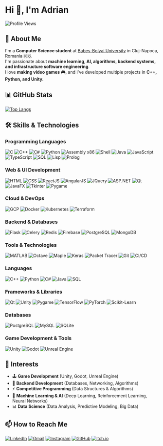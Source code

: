 # Hi 👋, I'm Adrian

![Profile Views](https://komarev.com/ghpvc/?username=AdrianTrill&color=blue)

## 🚀 About Me
I'm a **Computer Science student** at [Babes-Bolyai University](https://www.ubbcluj.ro/) in Cluj-Napoca, Romania 🇷🇴.  
I'm passionate about **machine learning, AI, algorithms, backend systems, and infrastructure software engineering**.  
I love **making video games 🎮**, and I've developed multiple projects in **C++, Python, and Unity**.

## 📊 GitHub Stats
[![Top Langs](https://github-readme-stats.vercel.app/api/top-langs/?username=AdrianTrill&layout=compact&theme=dark)](https://github.com/anuraghazra/github-readme-stats)

## 🛠 Skills & Technologies

### **Programming Languages**
![C](https://img.shields.io/badge/-C-00599C?style=flat-square&logo=c&logoColor=white)
![C++](https://img.shields.io/badge/-C++-00599C?style=flat-square&logo=cplusplus&logoColor=white)
![C#](https://img.shields.io/badge/-C%23-239120?style=flat-square&logo=csharp&logoColor=white)
![Python](https://img.shields.io/badge/-Python-3776AB?style=flat-square&logo=python&logoColor=white)
![Assembly x86](https://img.shields.io/badge/-Assembly_x86-525252?style=flat-square&logo=assembly&logoColor=white)
![Shell](https://img.shields.io/badge/-Shell-4EAA25?style=flat-square&logo=gnu-bash&logoColor=white)
![Java](https://img.shields.io/badge/-Java-007396?style=flat-square&logo=java&logoColor=white)
![JavaScript](https://img.shields.io/badge/-JavaScript-F7DF1E?style=flat-square&logo=javascript&logoColor=black)
![TypeScript](https://img.shields.io/badge/-TypeScript-3178C6?style=flat-square&logo=typescript&logoColor=white)
![SQL](https://img.shields.io/badge/-SQL-4479A1?style=flat-square&logo=sqlite&logoColor=white)
![Lisp](https://img.shields.io/badge/-Lisp-3A3A3A?style=flat-square&logo=common-lisp&logoColor=white)
![Prolog](https://img.shields.io/badge/-Prolog-9B3D3D?style=flat-square&logo=prolog&logoColor=white)

### **Web & UI Development**
![HTML](https://img.shields.io/badge/-HTML-E34F26?style=flat-square&logo=html5&logoColor=white)
![CSS](https://img.shields.io/badge/-CSS-1572B6?style=flat-square&logo=css3&logoColor=white)
![ReactJS](https://img.shields.io/badge/-React-61DAFB?style=flat-square&logo=react&logoColor=black)
![AngularJS](https://img.shields.io/badge/-AngularJS-DD0031?style=flat-square&logo=angular&logoColor=white)
![JQuery](https://img.shields.io/badge/-JQuery-0769AD?style=flat-square&logo=jquery&logoColor=white)
![ASP.NET](https://img.shields.io/badge/-ASP.NET-5C2D91?style=flat-square&logo=dotnet&logoColor=white)
![Qt](https://img.shields.io/badge/-Qt-41CD52?style=flat-square&logo=qt&logoColor=white)
![JavaFX](https://img.shields.io/badge/-JavaFX-007396?style=flat-square&logo=java&logoColor=white)
![Tkinter](https://img.shields.io/badge/-Tkinter-3776AB?style=flat-square&logo=python&logoColor=white)
![Pygame](https://img.shields.io/badge/-Pygame-3776AB?style=flat-square&logo=python&logoColor=white)

### **Cloud & DevOps**
![GCP](https://img.shields.io/badge/-GCP-4285F4?style=flat-square&logo=google-cloud&logoColor=white)
![Docker](https://img.shields.io/badge/-Docker-2496ED?style=flat-square&logo=docker&logoColor=white)
![Kubernetes](https://img.shields.io/badge/-Kubernetes-326CE5?style=flat-square&logo=kubernetes&logoColor=white)
![Terraform](https://img.shields.io/badge/-Terraform-7B42BC?style=flat-square&logo=terraform&logoColor=white)

### **Backend & Databases**
![Flask](https://img.shields.io/badge/-Flask-000000?style=flat-square&logo=flask&logoColor=white)
![Celery](https://img.shields.io/badge/-Celery-37814A?style=flat-square&logo=celery&logoColor=white)
![Redis](https://img.shields.io/badge/-Redis-DC382D?style=flat-square&logo=redis&logoColor=white)
![Firebase](https://img.shields.io/badge/-Firebase-FFCA28?style=flat-square&logo=firebase&logoColor=black)
![PostgreSQL](https://img.shields.io/badge/-PostgreSQL-4169E1?style=flat-square&logo=postgresql&logoColor=white)
![MongoDB](https://img.shields.io/badge/-MongoDB-47A248?style=flat-square&logo=mongodb&logoColor=white)

### **Tools & Technologies**
![MATLAB](https://img.shields.io/badge/-MATLAB-0076A8?style=flat-square&logo=mathworks&logoColor=white)
![Octave](https://img.shields.io/badge/-Octave-0790C0?style=flat-square&logo=octave&logoColor=white)
![Maple](https://img.shields.io/badge/-Maple-FF5733?style=flat-square&logo=maple&logoColor=white)
![Keras](https://img.shields.io/badge/-Keras-D00000?style=flat-square&logo=keras&logoColor=white)
![Packet Tracer](https://img.shields.io/badge/-Packet_Trac-0076D6?style=flat-square&logo=cisco&logoColor=white)
![Git](https://img.shields.io/badge/-Git-F05032?style=flat-square&logo=git&logoColor=white)
![CI/CD](https://img.shields.io/badge/-CI/CD-2088FF?style=flat-square&logo=github-actions&logoColor=white)


### **Languages**
![C++](https://img.shields.io/badge/-C++-00599C?style=flat-square&logo=cplusplus&logoColor=white)
![Python](https://img.shields.io/badge/-Python-3776AB?style=flat-square&logo=python&logoColor=white)
![C#](https://img.shields.io/badge/-C%23-239120?style=flat-square&logo=csharp&logoColor=white)
![Java](https://img.shields.io/badge/-Java-007396?style=flat-square&logo=java&logoColor=white)
![SQL](https://img.shields.io/badge/-SQL-4479A1?style=flat-square&logo=sqlite&logoColor=white)

### **Frameworks & Libraries**
![Qt](https://img.shields.io/badge/-Qt-41CD52?style=flat-square&logo=qt&logoColor=white)
![Unity](https://img.shields.io/badge/-Unity-000000?style=flat-square&logo=unity&logoColor=white)
![Pygame](https://img.shields.io/badge/-Pygame-3776AB?style=flat-square&logo=python&logoColor=white)
![TensorFlow](https://img.shields.io/badge/-TensorFlow-FF6F00?style=flat-square&logo=tensorflow&logoColor=white)
![PyTorch](https://img.shields.io/badge/-PyTorch-EE4C2C?style=flat-square&logo=pytorch&logoColor=white)
![Scikit-Learn](https://img.shields.io/badge/-Scikit_Learn-F7931E?style=flat-square&logo=scikit-learn&logoColor=white)

### **Databases**
![PostgreSQL](https://img.shields.io/badge/-PostgreSQL-4169E1?style=flat-square&logo=postgresql&logoColor=white)
![MySQL](https://img.shields.io/badge/-MySQL-4479A1?style=flat-square&logo=mysql&logoColor=white)
![SQLite](https://img.shields.io/badge/-SQLite-003B57?style=flat-square&logo=sqlite&logoColor=white)

### **Game Development & Tools**
![Unity](https://img.shields.io/badge/-Unity-000000?style=flat-square&logo=unity&logoColor=white)
![Godot](https://img.shields.io/badge/-Godot-478CBF?style=flat-square&logo=godot-engine&logoColor=white)
![Unreal Engine](https://img.shields.io/badge/-Unreal_Engine-313131?style=flat-square&logo=unreal-engine&logoColor=white)

## 🎯 Interests
- 🕹 **Game Development** (Unity, Godot, Unreal Engine)
- 🔧 **Backend Development** (Databases, Networking, Algorithms)
- ⚡ **Competitive Programming** (Data Structures & Algorithms)
- 🚀 **Machine Learning & AI** (Deep Learning, Reinforcement Learning, Neural Networks)
- 📊 **Data Science** (Data Analysis, Predictive Modeling, Big Data)

## 📫 How to Reach Me
[![LinkedIn](https://img.shields.io/badge/-LinkedIn-0077B5?style=flat-square&logo=linkedin&logoColor=white)]([https://www.linkedin.com/in/your-profile](https://www.linkedin.com/in/adrian-mititean-56517432b/))
[![Gmail](https://img.shields.io/badge/-Gmail-D14836?style=flat-square&logo=gmail&logoColor=white)](mailto:adriantrill707@gmail.com)
[![Instagram]([https://img.shields.io/badge/-Instagram-E4405F?style=flat-square&logo=instagram&logoColor=white)](https://www.instagram.com/yourusername](https://www.instagram.com/adrian.trill/))
[![GitHub](https://img.shields.io/badge/-GitHub-181717?style=flat-square&logo=github&logoColor=white)](https://github.com/AdrianTrill)
[![itch.io](https://img.shields.io/badge/-itch.io-FA5C5C?style=flat-square&logo=itch.io&logoColor=white)](https://adriantrill.itch.io/)
